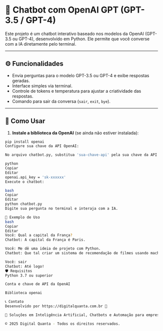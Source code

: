 
# 🤖 Chatbot com OpenAI GPT (GPT-3.5 / GPT-4)

Este projeto é um chatbot interativo baseado nos modelos da OpenAI (GPT-3.5 ou GPT-4), desenvolvido em Python. Ele permite que você converse com a IA diretamente pelo terminal.

---

## ⚙️ Funcionalidades

- Envia perguntas para o modelo GPT-3.5 ou GPT-4 e exibe respostas geradas.
- Interface simples via terminal.
- Controle de tokens e temperatura para ajustar a criatividade das respostas.
- Comando para sair da conversa (`sair`, `exit`, `bye`).

---

## 🚀 Como Usar

1. **Instale a biblioteca da OpenAI** (se ainda não estiver instalada):

```bash
pip install openai
Configure sua chave da API OpenAI:

No arquivo chatbot.py, substitua 'sua-chave-api' pela sua chave da API:

python
Copiar
Editar
openai.api_key = 'sk-xxxxxx'
Execute o chatbot:

bash
Copiar
Editar
python chatbot.py
Digite sua pergunta no terminal e interaja com a IA.

📄 Exemplo de Uso
bash
Copiar
Editar
Você: Qual a capital da França?
Chatbot: A capital da França é Paris.

Você: Me dê uma ideia de projeto com Python.
Chatbot: Que tal criar um sistema de recomendação de filmes usando machine learning?

Você: sair
Chatbot: Até logo!
🛡️ Requisitos
Python 3.7 ou superior

Conta e chave de API da OpenAI

Biblioteca openai

📞 Contato
Desenvolvido por https://digitalquanta.com.br 🚀

🔧 Soluções em Inteligência Artificial, Chatbots e Automação para empresas de todos os portes.

© 2025 Digital Quanta - Todos os direitos reservados.
